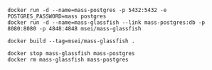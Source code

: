 


    docker run -d --name=mass-postgres -p 5432:5432 -e POSTGRES_PASSWORD=mass postgres
    docker run -d --name=mass-glassfish --link mass-postgres:db -p 8080:8080 -p 4848:4848 msei/mass-glassfish 

    docker build --tag=msei/mass-glassfish .

    docker stop mass-glassfish mass-postgres
    docker rm mass-glassfish mass-postgres


